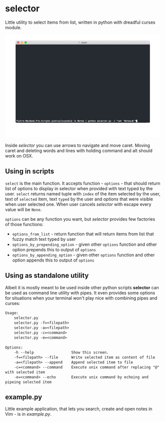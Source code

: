 # selector

Little utility to select items from list, written in python with dreadful  curses module.

![selector](images/selector.gif)

Inside *selector* you can use arrows to navigate and move caret. Moving caret and deleting words and lines with holding command and alt should work on OSX.

## Using in scripts

`select` is the main function. It accepts function - `options` - that should return list of options to display in selector when provided with text typed by the user. `select` returns named tuple with `index` of the item selected by the user, text of `selected` item, text `typed` by the user and *options* that were visible when user selected one. When user cancels *selector* with escape every value will be `None`.

`options` can be any function you want, but *selector* provides few factories of those functions:

- `options_from_list` - return function that will return items from list that fuzzy match text typed by user
- `options_by_prepending_option` - given other `options` function and other option prepends this to output of `options`
- `options_by_appending_option` - given other `options` function and other option appends this to output of `options`

## Using as standalone utility

Albeit it is mostly meant to be used inside other python scripts **selector** can be used as command line utility with pipes. It even provides some options for situations when your terminal won't play nice with combining pipes and curses:

```
Usage:
    selector.py
    selector.py -f=<filepath>
    selector.py -a=<filepath>
    selector.py -c=<command>
    selector.py -e=<command>

Options:
    -h --help                 Show this screen.
    -f=<filepath> --file      Write selected item as content of file
    -a=<filepath> --append    Append selected item to file
    -c=<command> --command    Execute unix command after replacing "@" with selected item
    -e=<command> --echo       Execute unix command by echoing and pipeing selected item
```

## example.py

Little example application, that lets you search, create and open notes in Vim - is in *example.py*.
